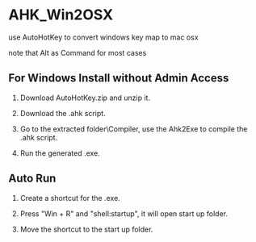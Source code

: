 # AHK_Win2OSX
use AutoHotKey to convert windows key map to mac osx

note that Alt as Command for most cases

## For Windows Install without Admin Access

1. Download AutoHotKey.zip and unzip it.

2. Download the .ahk script.

3. Go to the extracted folder\Compiler, use the Ahk2Exe to compile the .ahk script.

4. Run the generated .exe.

## Auto Run

1. Create a shortcut for the .exe.

2. Press "Win + R" and "shell:startup", it will open start up folder. 

3. Move the shortcut to the start up folder.
